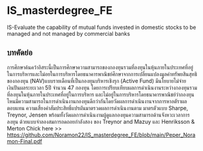 # IS_masterdegree_FE
IS-Evaluate the capability of mutual funds invested in domestic stocks to be managed and not  managed by commercial banks

## บทคัดย่อ

การศึกษาค้นคว้าอิสระนี้เป็นการศึกษาความสามารถของกองทุนรวมที่ลงทุนในหุ้นภายในประเทศที่อยู่ในการบริหารและไม่อยในการบริหารโดยธนาคารพาณิชย์ศึกษาจากการเปลี่ยนแปลงมูลค่าทรัพยสินสุทธิของกองทุน
(NAV)แบบรายเดือนที่เป็นกองทุนบริหารเชิงรุก (Active Fund) มีนโยบายไม่จ่ายเงินปันผลระยะเวลา 5ปี จำนวน 47 กองทุน โดยการเปรียบเทียบผลการดำเนินงานระหว่างกองทุนรวมที่ลงทุนในหุ้นภายในประเทศที่อยู่ในการบริหาร
และไม่อยู่ในการบริหารโดยธนาคารพาณิชย์ว่ากองทุนไหนมีความสามารถในการดำเนินงานกองทุนดีกว่ากันโดยวัดผลการดำเนินงานจากการหาอตัราผลตอบแทน ความเสี่ยงค่าสัมประสิทธิ์แปรผันมาตรวดผลการดำเนินงานตาม
มาตรตัวแบบ Sharpe, Treynor, Jensen พร้อมทั้งวัดผลการดำเนินงานผู้ดูแลกองทุนความสามารถด้านจังหวะเวลาการลงทุน
ด้วยแบบจำลองสมการถดถอยกำลังสอง ของ Treynor and Mazuy และ Henriksson & Merton
Chick here >> https://github.com/Noramon22/IS_masterdegree_FE/blob/main/Peper_Noramon-Final.pdf
